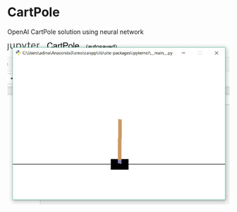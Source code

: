 # CartPole
OpenAI CartPole solution using neural network





<img src="/img/Capture.JPG" alt="Screenshot"/>
